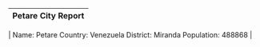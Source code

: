 | Petare City Report |
| --- |
| 
	Name: Petare
	Country: Venezuela
	District: Miranda
	Population: 488868 |
